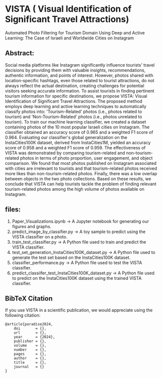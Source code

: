 # VISTA ( Visual Identification of Significant Travel Attractions)
Automated Photo Filtering for Tourism Domain Using Deep and Active Learning: The Case of Israeli and Worldwide Cities on Instagram

## Abstract:
Social media platforms like Instagram significantly influence tourists' travel decisions by providing them with valuable insights, recommendations, authentic information, and points of interest. 
However, photos shared with location-specific hashtags, even those related to tourist attractions, do not always reflect the actual destination, creating challenges for potential visitors seeking accurate information. 
To assist tourists in finding pertinent tourism information for specific destinations, we propose VISTA: Visual Identification of Significant Travel Attractions. 
The proposed method employs deep learning and active learning techniques to automatically classify photos into: 'Tourism-Related' photos (i.e., photos related to tourism) and 'Non-Tourism-Related' photos (i.e., photos unrelated to tourism). 
To train our machine learning classifier, we created a dataset containing photos of the 10 most popular Israeli cities on Instagram. The classifier obtained an accuracy score of 0.965 and a weighted F1 score of 0.964. 
Evaluating our classifier's global generalization on the InstaCities100K dataset, derived from InstaCities1M, yielded an accuracy score of 0.958 and a weighted F1 score of 0.959. 
The effectiveness of VISTA was demonstrated by comparing tourism-related and non-tourism-related photos in terms of photo proportion, user engagement, and object comparison. We found that most photos published on Instagram associated with cities are irrelevant to tourists and that tourism-related photos received more likes than non-tourism-related photos. 
Finally, there was a low overlap between objects in the two photo collections. 
Based on these results, we conclude that VISTA can help tourists tackle the problem of finding relevant tourism-related photos among the high volume of photos available on Instagram.

## files:
1. Paper_Visualizations.ipynb -> A Jupyter notebook for generating our figures and graphs.
2. predict_image_by_classifier.py -> A toy sample to predict using the VISTA classifier on a photo.  
3. train_test_classifier.py -> A Python file used to train and predict the VISTA classifier.
4. test_set_generation_InstaCities100K_dataset.py -> A Python file used to generate the test set based on the InstaCities100K dataset.
5. classifier_performance.py -> A Python file used to test the VISTA classifier.
6. predict_classiifer_test_InstaCities100K_dataset.py -> A Python file used to predict on the InstaCities100K dataset using the trained VISTA classifier.

## BibTeX Citation
If you use VISTA in a scientific publication, we would appreciate using the following citation:

```
@article{paradise2024,
    doi       = {},
    url       = {},
    year      = {2024},
    publisher = {},
    volume    = {},
    number    = {},
    pages     = {},
    author    = {},
    title     = {},
    journal   = {}
}

